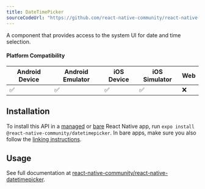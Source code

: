 ```yaml
---
title: DateTimePicker
sourceCodeUrl: "https://github.com/react-native-community/react-native-datetimepicker"
---
```


A component that provides access to the system UI for date and time selection.

#### Platform Compatibility

| Android Device | Android Emulator | iOS Device | iOS Simulator |  Web  |
| ------ | ---------- | ------ | ------ | ------ |
| ✅     |  ✅     | ✅     | ✅     | ❌    |

## Installation

To install this API in a [managed](../../introduction/managed-vs-bare/#managed-workflow) or [bare](../../introduction/managed-vs-bare/#bare-workflow) React Native app, run `expo install @react-native-community/datetimepicker`. In bare apps, make sure you also follow the [linking instructions](https://github.com/react-native-community/react-native-datetimepicker#linking).

## Usage

See full documentation at [react-native-community/react-native-datetimepicker](https://github.com/react-native-community/react-native-datetimepicker).